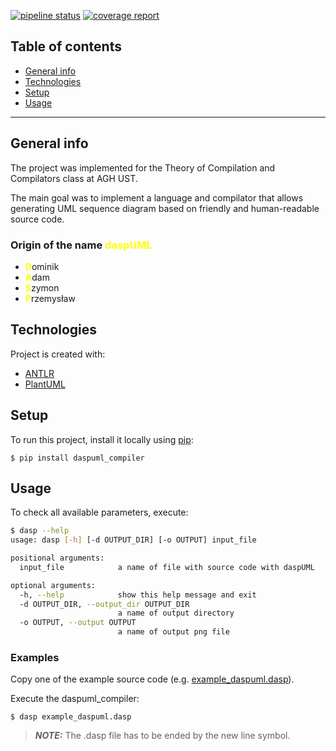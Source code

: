 [![pipeline status](https://gitlab.com/agh-dasp/daspuml-language/badges/master/pipeline.svg)](https://gitlab.com/agh-dasp/daspuml-language/-/commits/master)
[![coverage report](https://gitlab.com/agh-dasp/daspuml-language/badges/master/coverage.svg)](https://gitlab.com/agh-dasp/daspuml-language/-/commits/master)


## Table of contents
* [General info](#general-info)
* [Technologies](#technologies)
* [Setup](#setup)
* [Usage](#usage)

---

## General info
The project was implemented for the Theory of Compilation and Compilators class at AGH UST.

The main goal was to implement a language and compilator that allows generating UML sequence diagram based on friendly and human-readable source code.

### Origin of the name <span style="color:yellow">daspUML</span>
- <span style="color:yellow"><b>D</b></span>ominik
- <span style="color:yellow"><b>A</b></span>dam
- <span style="color:yellow"><b>S</b></span>zymon
- <span style="color:yellow"><b>P</b></span>rzemysław
	
## Technologies
Project is created with:
* [ANTLR](https://www.antlr.org/)
* [PlantUML](https://plantuml.com/)
	
## Setup
To run this project, install it locally using [pip](https://pypi.org/project/daspuml-compiler/):
```shell
$ pip install daspuml_compiler 
```

## Usage
To check all available parameters, execute:
```bash
$ dasp --help                  
usage: dasp [-h] [-d OUTPUT_DIR] [-o OUTPUT] input_file

positional arguments:
  input_file            a name of file with source code with daspUML

optional arguments:
  -h, --help            show this help message and exit
  -d OUTPUT_DIR, --output_dir OUTPUT_DIR
                        a name of output directory
  -o OUTPUT, --output OUTPUT
                        a name of output png file
```

### Examples
Copy one of the example source code (e.g. [example_daspuml.dasp](https://gitlab.com/agh-dasp/daspuml-language/-/blob/master/examples/example_daspuml.dasp)).

Execute the daspuml_compiler:
```shell
$ dasp example_daspuml.dasp
```
> **_NOTE:_**  The .dasp file has to be ended by the new line symbol.
